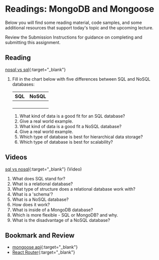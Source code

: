 # Readings: MongoDB and Mongoose

Below you will find some reading material, code samples, and some additional resources that support today's topic and the upcoming lecture.

Review the Submission Instructions for guidance on completing and submitting this assignment.

## Reading

[nosql vs sql](https://www.thegeekstuff.com/2014/01/sql-vs-nosql-db/?utm_source=tuicool){:target="_blank"}

1. Fill in the chart below with five differences between SQL and NoSQL databases:

   | SQL    | NoSQL |
   | ----------- | ----------- |
   |             |             |
   |             |             |
   |             |             |
   |             |             |

   1. What kind of data is a good fit for an SQL database?
   1. Give a real world example.
   1. What kind of data is a good fit a NoSQL database?
   1. Give a real world example.
   1. Which type of database is best for hierarchical data storage?
   1. Which type of database is best for scalability?

## Videos

[sql vs nosql](https://www.youtube.com/watch?v=ZS_kXvOeQ5Y){:target="_blank"} (Video)

  1. What does SQL stand for?
  1. What is a relational database?
  1. What type of structure does a relational database work with?
  1. What is a 'schema'?
  1. What is a NoSQL database?
  1. How does it work?
  1. What is inside of a MongoDB database?
  1. Which is more flexible - SQL or MongoDB? and why.
  1. What is the disadvantage of a NoSQL database?

## Bookmark and Review

- [mongoose api](https://mongoosejs.com/docs/api.html#Model){:target="_blank"}
- [React Router](https://reactrouter.com/web/api/BrowserRouter){:target="_blank"}

<!-- ## Additional Resources

PLACEHOLDER -->

